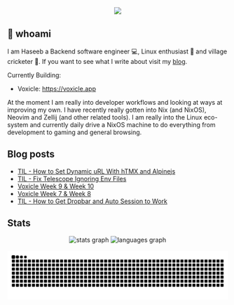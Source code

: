 <div align="center">
  <img height="150" src="https://gitlab.com/uploads/-/system/project/avatar/40020538/37decf44c034050aa85e287982dfc91d5841db78_1_.png"  />
</div>

## 👋 whoami

I am Haseeb a Backend software engineer 💻, Linux enthusiast 🐧 and village cricketer 🏏.
If you want to see what I write about visit my [blog](https://haseebmajid.dev/posts).

Currently Building:

- Voxicle: https://voxicle.app

At the moment I am really into developer workflows and looking at ways at improving my own. I have recently really
gotten into Nix (and NixOS), Neovim and Zellij (and other related tools). I am really into the Linux eco-system
and currently daily drive a NixOS machine to do everything from development to gaming and general browsing.

## Blog posts
<!-- BLOG-POST-LIST:START -->
- [TIL - How to Set Dynamic uRL With hTMX and Alpinejs](https://haseebmajid.dev/posts/2025-04-29-til-set-dynamic-url-with-htmx-and-alpinejs/)
- [TIL - Fix Telescope Ignoring Env Files](https://haseebmajid.dev/posts/2025-04-28-til-fix-telescope-ignoring-env-files/)
- [Voxicle Week 9 &amp; Week 10](https://haseebmajid.dev/posts/2025-04-28-voxicle-week-9-week-10/)
- [Voxicle Week 7 &amp; Week 8](https://haseebmajid.dev/posts/2025-04-14-voxicle-week-7-week-8/)
- [TIL - How to Get Dropbar and Auto Session to Work](https://haseebmajid.dev/posts/2025-04-12-til-how-to-get-dropbar-and-auto-session-to-work/)
<!-- BLOG-POST-LIST:END -->

## Stats

<div align="center">
  <img src="https://github-readme-stats.vercel.app/api?username=hmajid2301&hide_title=false&hide_rank=false&show_icons=true&include_all_commits=true&count_private=true&disable_animations=false&theme=dracula&locale=en&hide_border=false" height="150" alt="stats graph"  />
  <img src="https://github-readme-stats.vercel.app/api/top-langs?username=hmajid2301&locale=en&hide_title=false&layout=compact&card_width=320&langs_count=5&theme=dracula&hide_border=false" height="150" alt="languages graph"  />
</div>

<br clear="both">

<img src="https://raw.githubusercontent.com/hmajid2301/hmajid2301/output/snake.svg" alt="Snake animation" />

